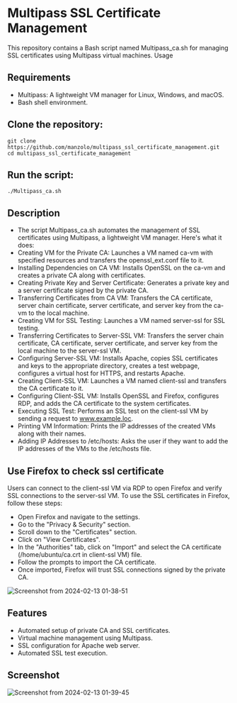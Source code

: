 # Multipass SSL Certificate Management

This repository contains a Bash script named Multipass_ca.sh for managing SSL certificates using Multipass virtual machines.
Usage

## Requirements

* Multipass: A lightweight VM manager for Linux, Windows, and macOS.
* Bash shell environment.

## Clone the repository:
```
git clone https://github.com/manzolo/multipass_ssl_certificate_management.git
cd multipass_ssl_certificate_management
```

## Run the script:
```
./Multipass_ca.sh
```
## Description
* The script Multipass_ca.sh automates the management of SSL certificates using Multipass, a lightweight VM manager. Here's what it does:
* Creating VM for the Private CA: Launches a VM named ca-vm with specified resources and transfers the openssl_ext.conf file to it.
* Installing Dependencies on CA VM: Installs OpenSSL on the ca-vm and creates a private CA along with certificates.
* Creating Private Key and Server Certificate: Generates a private key and a server certificate signed by the private CA.
* Transferring Certificates from CA VM: Transfers the CA certificate, server chain certificate, server certificate, and server key from the ca-vm to the local machine.
* Creating VM for SSL Testing: Launches a VM named server-ssl for SSL testing.
* Transferring Certificates to Server-SSL VM: Transfers the server chain certificate, CA certificate, server certificate, and server key from the local machine to the server-ssl VM.
* Configuring Server-SSL VM: Installs Apache, copies SSL certificates and keys to the appropriate directory, creates a test webpage, configures a virtual host for HTTPS, and restarts Apache.
* Creating Client-SSL VM: Launches a VM named client-ssl and transfers the CA certificate to it.
* Configuring Client-SSL VM: Installs OpenSSL and Firefox, configures RDP, and adds the CA certificate to the system certificates.
* Executing SSL Test: Performs an SSL test on the client-ssl VM by sending a request to www.example.loc.
* Printing VM Information: Prints the IP addresses of the created VMs along with their names.
* Adding IP Addresses to /etc/hosts: Asks the user if they want to add the IP addresses of the VMs to the /etc/hosts file.

## Use Firefox to check ssl certificate
Users can connect to the client-ssl VM via RDP to open Firefox and verify SSL connections to the server-ssl VM.
To use the SSL certificates in Firefox, follow these steps:

* Open Firefox and navigate to the settings.
* Go to the "Privacy & Security" section.
* Scroll down to the "Certificates" section.
* Click on "View Certificates".
* In the "Authorities" tab, click on "Import" and select the CA certificate (/home/ubuntu/ca.crt in client-ssl VM) file.
* Follow the prompts to import the CA certificate.
* Once imported, Firefox will trust SSL connections signed by the private CA.

![Screenshot from 2024-02-13 01-38-51](https://github.com/manzolo/multipass_ssl_certificate_management/assets/7722346/95f8d9f5-56e5-490c-a5e9-53bedbe4a3ec)



## Features
* Automated setup of private CA and SSL certificates.
* Virtual machine management using Multipass.
* SSL configuration for Apache web server.
* Automated SSL test execution.

## Screenshot

![Screenshot from 2024-02-13 01-39-45](https://github.com/manzolo/multipass_ssl_certificate_management/assets/7722346/b82685b1-78f5-488e-9b78-86c45f420736)
